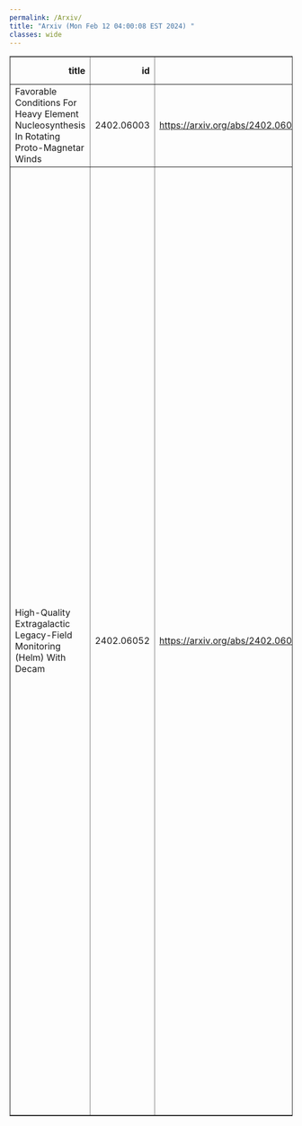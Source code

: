 ```yaml
---
permalink: /Arxiv/
title: "Arxiv (Mon Feb 12 04:00:08 EST 2024) "
classes: wide
---
```

<table border="1" class="dataframe">
  <thead>
    <tr style="text-align: right;">
      <th>title</th>
      <th>id</th>
      <th>url</th>
      <th>authors</th>
      <th>Local Authors</th>
    </tr>
  </thead>
  <tbody>
    <tr>
      <td>Favorable Conditions For Heavy Element Nucleosynthesis In Rotating   Proto-Magnetar Winds</td>
      <td>2402.06003</td>
      <td><a href="https://arxiv.org/abs/2402.06003" target="_blank">https://arxiv.org/abs/2402.06003</a></td>
      <td>Tejas Prasanna, Matthew S. B. Coleman, Todd A. Thompson</td>
      <td>Tejas Prasanna, Todd A. Thompson, Todd Thompson</td>
    </tr>
    <tr>
      <td>High-Quality Extragalactic Legacy-Field Monitoring (Helm) With Decam</td>
      <td>2402.06052</td>
      <td><a href="https://arxiv.org/abs/2402.06052" target="_blank">https://arxiv.org/abs/2402.06052</a></td>
      <td>Ming-Yang Zhuang, Qian Yang, Yue Shen, Monika Adamow, Douglas N. Friedel, R. A. Gruendl, Xin Liu, Paul Martini, Timothy M. C. Abbott, Scott F. Anderson, Roberto J. Assef, Franz E. Bauer, Rich Bielby, W. N. Brandt, Colin J. Burke, Jorge Casares, Yu-Ching Chen, Gisella De Rosa, Alex Drlica-Wagner, Tom Dwelly, Alice Eltvedt, Gloria Fonseca Alvarez, Jianyang Fu, Cesar Fuentes, Melissa L. Graham, Catherine J. Grier, Nathan Golovich, Patrick B. Hall, Patrick Hartigan, Keith Horne, Anton M. Koekemoer, Mirko Krumpe, Jennifer I. Li, Chris Lidman, Umang Malik, Amelia Mangian, Andrea Merloni, Claudio Ricci, Mara Salvato, Rob Sharp, Zachary Stone, David E. Trilling, Brad E. Tucker, Di Wen, Zachary Wideman, Yongquan Xue, Zhefu Yu, Catherine Zucker</td>
      <td>Paul Martini</td>
    </tr>
  </tbody>
</table>